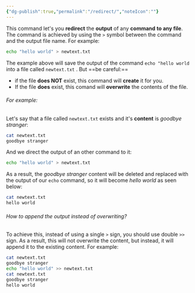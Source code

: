 ```yaml
---
{"dg-publish":true,"permalink":"/redirect/","noteIcon":""}
---
```


This command let's you **redirect** the **output** of any **command** **to any file**. The command is achieved by using the `>` symbol between the command and the output file name. For example:

```bash
echo "hello world" > newtext.txt
```
The example above will save the output of the command `echo "hello world` into a file called `newtext.txt` . But ==be careful:==
- if the file **does NOT** exist, this command will **create** it for you.
- If the file **does** exist, this comand will **overwrite** the contents of the file.

###### For example:
Let's say that a file called `newtext.txt` exists and it's **content** is *goodbye stranger*:
```bash
cat newtext.txt
goodbye stranger
```
And we direct the output of an other command to it:
```bash
echo "hello world" > newtext.txt
```
As a result, the *goodbye stranger* content will be deleted and replaced with the output of our `echo` command, so it will become *hello world* as seen below:
```bash
cat newtext.txt
hello world
```

###### How to append the output instead of overwriting?
To achieve this, instead of using a single `>` sign, you should use double `>>` sign. As a result, this will not overwrite the content, but instead, it will append it to the existing content. For example:

```bash
cat newtext.txt
goodbye stranger
echo "hello world" >> newtext.txt
cat newtext.txt
goodbye stranger
hello world
```